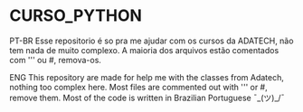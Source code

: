 # CURSO_PYTHON

PT-BR
Esse repositorio é so pra me ajudar com os cursos da ADATECH, não tem nada de muito complexo.
A maioria dos arquivos estão comentados com ''' ou #, remova-os. 

ENG
This repository are made for help me with the classes from Adatech, nothing too complex here.
Most files are commented out with ''' or #, remove them.
Most of the code is written in Brazilian Portuguese  ¯\_(ツ)_/¯
